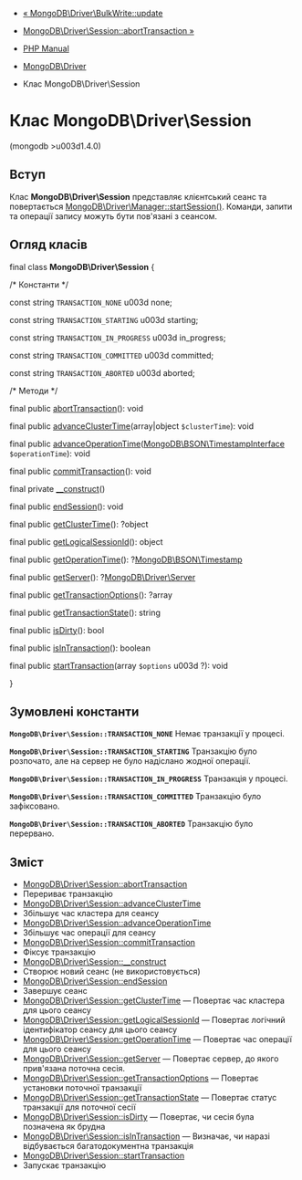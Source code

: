 - [« MongoDB\Driver\BulkWrite::update](mongodb-driver-bulkwrite.update.md)
- [MongoDB\Driver\Session::abortTransaction »](mongodb-driver-session.aborttransaction.md)

- [PHP Manual](index.md)
- [MongoDB\Driver](book.mongodb.md)
- Клас MongoDB\Driver\Session

# Клас MongoDB\Driver\Session

(mongodb \>u003d1.4.0)

## Вступ

Клас **MongoDB\Driver\Session** представляє клієнтський сеанс та
повертається
[MongoDB\Driver\Manager::startSession()](mongodb-driver-manager.startsession.md).
Команди, запити та операції запису можуть бути пов'язані з сеансом.

## Огляд класів

final class **MongoDB\Driver\Session** {

/\* Константи \*/

const string `TRANSACTION_NONE` u003d none;

const string `TRANSACTION_STARTING` u003d starting;

const string `TRANSACTION_IN_PROGRESS` u003d in_progress;

const string `TRANSACTION_COMMITTED` u003d committed;

const string `TRANSACTION_ABORTED` u003d aborted;

/\* Методи \*/

final public
[abortTransaction](mongodb-driver-session.aborttransaction.md)(): void

final public
[advanceClusterTime](mongodb-driver-session.advanceclustertime.md)(array\|object
`$clusterTime`): void

final public
[advanceOperationTime](mongodb-driver-session.advanceoperationtime.md)([MongoDB\BSON\TimestampInterface](class.mongodb-bson-timestampinterface.md)
`$operationTime`): void

final public
[commitTransaction](mongodb-driver-session.committransaction.md)():
void

final private [\_\_construct](mongodb-driver-session.construct.md)()

final public [endSession](mongodb-driver-session.endsession.md)():
void

final public
[getClusterTime](mongodb-driver-session.getclustertime.md)(): ?object

final public
[getLogicalSessionId](mongodb-driver-session.getlogicalsessionid.md)():
object

final public
[getOperationTime](mongodb-driver-session.getoperationtime.md)():
?[MongoDB\BSON\Timestamp](class.mongodb-bson-timestamp.md)

final public [getServer](mongodb-driver-session.getserver.md)():
?[MongoDB\Driver\Server](class.mongodb-driver-server.md)

final public
[getTransactionOptions](mongodb-driver-session.gettransactionoptions.md)():
?array

final public
[getTransactionState](mongodb-driver-session.gettransactionstate.md)():
string

final public [isDirty](mongodb-driver-session.isdirty.md)(): bool

final public
[isInTransaction](mongodb-driver-session.isintransaction.md)():
boolean

final public
[startTransaction](mongodb-driver-session.starttransaction.md)(array
`$options` u003d ?): void

}

## Зумовлені константи

**`MongoDB\Driver\Session::TRANSACTION_NONE`**
Немає транзакції у процесі.

**`MongoDB\Driver\Session::TRANSACTION_STARTING`**
Транзакцію було розпочато, але на сервер не було надіслано жодної
операції.

**`MongoDB\Driver\Session::TRANSACTION_IN_PROGRESS`**
Транзакція у процесі.

**`MongoDB\Driver\Session::TRANSACTION_COMMITTED`**
Транзакцію було зафіксовано.

**`MongoDB\Driver\Session::TRANSACTION_ABORTED`**
Транзакцію було перервано.

## Зміст

- [MongoDB\Driver\Session::abortTransaction](mongodb-driver-session.aborttransaction.md)
- Перериває транзакцію
- [MongoDB\Driver\Session::advanceClusterTime](mongodb-driver-session.advanceclustertime.md)
- Збільшує час кластера для сеансу
- [MongoDB\Driver\Session::advanceOperationTime](mongodb-driver-session.advanceoperationtime.md)
- Збільшує час операції для сеансу
- [MongoDB\Driver\Session::commitTransaction](mongodb-driver-session.committransaction.md)
- Фіксує транзакцію
- [MongoDB\Driver\Session::\_\_construct](mongodb-driver-session.construct.md)
- Створює новий сеанс (не використовується)
- [MongoDB\Driver\Session::endSession](mongodb-driver-session.endsession.md)
- Завершує сеанс
- [MongoDB\Driver\Session::getClusterTime](mongodb-driver-session.getclustertime.md)
— Повертає час кластера для цього сеансу
- [MongoDB\Driver\Session::getLogicalSessionId](mongodb-driver-session.getlogicalsessionid.md)
— Повертає логічний ідентифікатор сеансу для цього сеансу
- [MongoDB\Driver\Session::getOperationTime](mongodb-driver-session.getoperationtime.md)
— Повертає час операції для цього сеансу
- [MongoDB\Driver\Session::getServer](mongodb-driver-session.getserver.md)
— Повертає сервер, до якого прив'язана поточна сесія.
- [MongoDB\Driver\Session::getTransactionOptions](mongodb-driver-session.gettransactionoptions.md)
— Повертає установки поточної транзакції
- [MongoDB\Driver\Session::getTransactionState](mongodb-driver-session.gettransactionstate.md)
— Повертає статус транзакції для поточної сесії
- [MongoDB\Driver\Session::isDirty](mongodb-driver-session.isdirty.md)
— Повертає, чи сесія була позначена як брудна
- [MongoDB\Driver\Session::isInTransaction](mongodb-driver-session.isintransaction.md)
— Визначає, чи наразі відбувається багатодокументна
транзакція
- [MongoDB\Driver\Session::startTransaction](mongodb-driver-session.starttransaction.md)
- Запускає транзакцію
